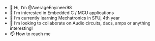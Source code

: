 - 👋 Hi, I’m @AverageEnyineer98
- 👀 I’m interested in Embedded C / MCU applications
- 🌱 I’m currently learning Mechatronics in SFU, 4th year
- 💞️ I’m looking to collaborate on Audio circuits, dacs, amps or anything interesting!
- 📫 How to reach me

<!---
AverageEnyineer98/AverageEnyineer98 is a ✨ special ✨ repository because its `README.md` (this file) appears on your GitHub profile.
You can click the Preview link to take a look at your changes.
--->
